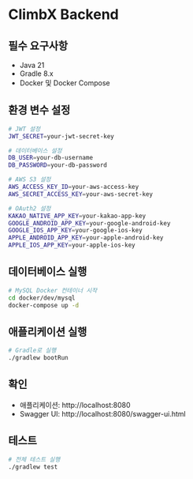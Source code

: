 # ClimbX Backend

## 필수 요구사항

- Java 21
- Gradle 8.x
- Docker 및 Docker Compose

## 환경 변수 설정

```bash
# JWT 설정
JWT_SECRET=your-jwt-secret-key

# 데이터베이스 설정
DB_USER=your-db-username
DB_PASSWORD=your-db-password

# AWS S3 설정
AWS_ACCESS_KEY_ID=your-aws-access-key
AWS_SECRET_ACCESS_KEY=your-aws-secret-key

# OAuth2 설정
KAKAO_NATIVE_APP_KEY=your-kakao-app-key
GOOGLE_ANDROID_APP_KEY=your-google-android-key
GOOGLE_IOS_APP_KEY=your-google-ios-key
APPLE_ANDROID_APP_KEY=your-apple-android-key
APPLE_IOS_APP_KEY=your-apple-ios-key
```

## 데이터베이스 실행

```bash
# MySQL Docker 컨테이너 시작
cd docker/dev/mysql
docker-compose up -d
```

## 애플리케이션 실행

```bash
# Gradle로 실행
./gradlew bootRun
```

## 확인

- 애플리케이션: http://localhost:8080
- Swagger UI: http://localhost:8080/swagger-ui.html

## 테스트

```bash
# 전체 테스트 실행
./gradlew test
```
